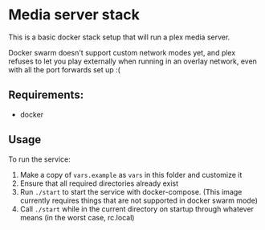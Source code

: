 # Media server stack

This is a basic docker stack setup that will run a plex media server.

Docker swarm doesn't support custom network modes yet, and plex refuses to let you play externally when running in an overlay network, even with all the port forwards set up :(

## Requirements:
* docker

## Usage

To run the service:

1. Make a copy of `vars.example` as `vars` in this folder and customize it
2. Ensure that all required directories already exist
3. Run `./start` to start the service with docker-compose. (This image currently requires things that are not supported in docker swarm mode)
4. Call `./start` while in the current directory on startup through whatever means (in the worst case, rc.local)

